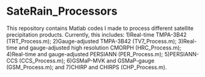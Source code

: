 # SateRain_Processors
This repository contains Matlab codes I made to process different satellite precipitation products. Currently, this includes:
 1)Real-time TMPA-3B42 (TRT_Process.m);
 2)Gauge-adjusted TMPA-3B42 (TV7_Process.m);
 3)Real-time and gauge-adjusted high resolution CMORPH (HRC_Process.m);
 4)Real-time and gauge-adjusted PERSIANN (PER_Process.m);
 5)PERSIANN-CCS (CCS_Process.m);
 6)GSMaP-MVK and GSMaP-gauge (GSM_Process.m); and
 7)CHIRP and CHIRPS (CHP_Process.m).
